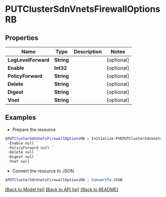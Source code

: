 # PUTClusterSdnVnetsFirewallOptionsRB
## Properties

Name | Type | Description | Notes
------------ | ------------- | ------------- | -------------
**LogLevelForward** | **String** |  | [optional] 
**Enable** | **Int32** |  | [optional] 
**PolicyForward** | **String** |  | [optional] 
**Delete** | **String** |  | [optional] 
**Digest** | **String** |  | [optional] 
**Vnet** | **String** |  | [optional] 

## Examples

- Prepare the resource
```powershell
$PUTClusterSdnVnetsFirewallOptionsRB = Initialize-PVEPUTClusterSdnVnetsFirewallOptionsRB  -LogLevelForward null `
 -Enable null `
 -PolicyForward null `
 -Delete null `
 -Digest null `
 -Vnet null
```

- Convert the resource to JSON
```powershell
$PUTClusterSdnVnetsFirewallOptionsRB | ConvertTo-JSON
```

[[Back to Model list]](../README.md#documentation-for-models) [[Back to API list]](../README.md#documentation-for-api-endpoints) [[Back to README]](../README.md)


